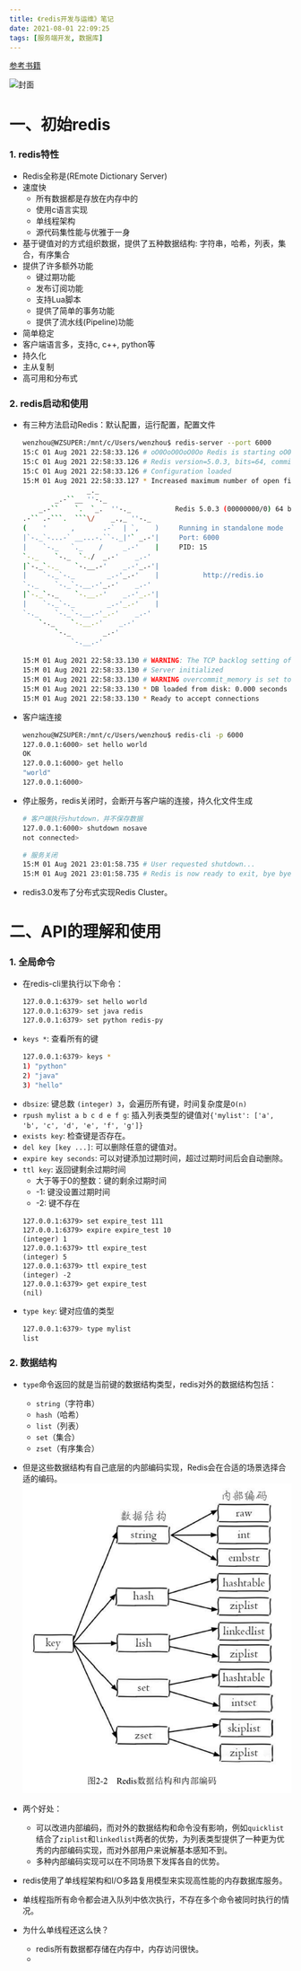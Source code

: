 ```yaml
---
title: 《redis开发与运维》笔记
date: 2021-08-01 22:09:25
tags: [服务端开发, 数据库]
---
```


[参考书籍](https://github.com/7-sevens/Developer-Books/blob/master/Redis/Redis%E5%BC%80%E5%8F%91%E4%B8%8E%E8%BF%90%E7%BB%B4.pdf)


![封面](/images/rediskaifayuyunwei.jpg)


<!--more -->

# 一、初始redis

### 1. redis特性

* Redis全称是(REmote Dictionary Server)
* 速度快
    * 所有数据都是存放在内存中的
    * 使用c语言实现
    * 单线程架构
    * 源代码集性能与优雅于一身
* 基于键值对的方式组织数据，提供了五种数据结构: 字符串，哈希，列表，集合，有序集合
* 提供了许多额外功能
    * 键过期功能
    * 发布订阅功能
    * 支持Lua脚本
    * 提供了简单的事务功能
    * 提供了流水线(Pipeline)功能
* 简单稳定
* 客户端语言多，支持c, c++, python等
* 持久化
* 主从复制
* 高可用和分布式

### 2. redis启动和使用

* 有三种方法启动Redis：默认配置，运行配置，配置文件
    ```bash
    wenzhou@WZSUPER:/mnt/c/Users/wenzhou$ redis-server --port 6000
    15:C 01 Aug 2021 22:58:33.126 # oO0OoO0OoO0Oo Redis is starting oO0OoO0OoO0Oo
    15:C 01 Aug 2021 22:58:33.126 # Redis version=5.0.3, bits=64, commit=00000000, modified=0, pid=15, just started
    15:C 01 Aug 2021 22:58:33.126 # Configuration loaded
    15:M 01 Aug 2021 22:58:33.127 * Increased maximum number of open files to 10032 (it was originally set to 1024).
                    _._
            _.-``__ ''-._
        _.-``    `.  `_.  ''-._           Redis 5.0.3 (00000000/0) 64 bit
    .-`` .-```.  ```\/    _.,_ ''-._
    (    '      ,       .-`  | `,    )     Running in standalone mode
    |`-._`-...-` __...-.``-._|'` _.-'|     Port: 6000
    |    `-._   `._    /     _.-'    |     PID: 15
    `-._    `-._  `-./  _.-'    _.-'
    |`-._`-._    `-.__.-'    _.-'_.-'|
    |    `-._`-._        _.-'_.-'    |           http://redis.io
    `-._    `-._`-.__.-'_.-'    _.-'
    |`-._`-._    `-.__.-'    _.-'_.-'|
    |    `-._`-._        _.-'_.-'    |
    `-._    `-._`-.__.-'_.-'    _.-'
        `-._    `-.__.-'    _.-'
            `-._        _.-'
                `-.__.-'

    15:M 01 Aug 2021 22:58:33.130 # WARNING: The TCP backlog setting of 511 cannot be enforced because /proc/sys/net/core/somaxconn is set to the lower value of 128.
    15:M 01 Aug 2021 22:58:33.130 # Server initialized
    15:M 01 Aug 2021 22:58:33.130 # WARNING overcommit_memory is set to 0! Background save may fail under low memory condition. To fix this issue add 'vm.overcommit_memory = 1' to /etc/sysctl.conf and then reboot or run the command 'sysctl vm.overcommit_memory=1' for this to take effect.
    15:M 01 Aug 2021 22:58:33.130 * DB loaded from disk: 0.000 seconds
    15:M 01 Aug 2021 22:58:33.130 * Ready to accept connections
    ```
* 客户端连接
    ```bash
    wenzhou@WZSUPER:/mnt/c/Users/wenzhou$ redis-cli -p 6000
    127.0.0.1:6000> set hello world
    OK
    127.0.0.1:6000> get hello
    "world"
    127.0.0.1:6000>
    ```
* 停止服务，redis关闭时，会断开与客户端的连接，持久化文件生成
    ```bash
    # 客户端执行shutdown，并不保存数据
    127.0.0.1:6000> shutdown nosave
    not connected>
    ```
    ```bash
    # 服务关闭
    15:M 01 Aug 2021 23:01:58.735 # User requested shutdown...
    15:M 01 Aug 2021 23:01:58.735 # Redis is now ready to exit, bye bye...
    ```
* redis3.0发布了分布式实现Redis Cluster。

# 二、API的理解和使用

### 1. 全局命令
* 在redis-cli里执行以下命令：
    ```bash
    127.0.0.1:6379> set hello world
    127.0.0.1:6379> set java redis
    127.0.0.1:6379> set python redis-py
    ```
* `keys *`: 查看所有的键
    ```bash
    127.0.0.1:6379> keys *
    1) "python"
    2) "java"
    3) "hello"
    ```
* `dbsize`: 键总数 `(integer) 3`，会遍历所有键，时间复杂度是`O(n)`
* `rpush mylist a b c d e f g`: 插入列表类型的键值对`{'mylist': ['a', 'b', 'c', 'd', 'e', 'f', 'g']}`
* `exists key`: 检查键是否存在。
* `del key [key ...]`: 可以删除任意的键值对。
* `expire key seconds`: 可以对键添加过期时间，超过过期时间后会自动删除。
* `ttl key`: 返回键剩余过期时间
    * 大于等于0的整数：键的剩余过期时间
    * -1: 键没设置过期时间
    * -2: 键不存在
    ```
    127.0.0.1:6379> set expire_test 111
    127.0.0.1:6379> expire expire_test 10
    (integer) 1
    127.0.0.1:6379> ttl expire_test
    (integer) 5
    127.0.0.1:6379> ttl expire_test
    (integer) -2
    127.0.0.1:6379> get expire_test
    (nil)
    ```
* `type key`: 键对应值的类型
    ```bash
    127.0.0.1:6379> type mylist
    list
    ```

### 2. 数据结构
* `type`命令返回的就是当前键的数据结构类型，redis对外的数据结构包括：
    * `string`（字符串）
    * `hash`（哈希）
    * `list`（列表）
    * `set`（集合）
    * `zset`（有序集合）
* 但是这些数据结构有自己底层的内部编码实现，Redis会在合适的场景选择合适的编码。![redis数据结构](/images/redis-datastruct.png)
* 两个好处：
    * 可以改进内部编码，而对外的数据结构和命令没有影响，例如`quicklist`结合了`ziplist`和`linkedlist`两者的优势，为列表类型提供了一种更为优秀的内部编码实现，而对外部用户来说解基本感知不到。
    * 多种内部编码实现可以在不同场景下发挥各自的优势。

* redis使用了单线程架构和I/O多路复用模型来实现高性能的内存数据库服务。
* 单线程指所有命令都会进入队列中依次执行，不存在多个命令被同时执行的情况。
* 为什么单线程还这么快？
    * redis所有数据都存储在内存中，内存访问很快。
    * 